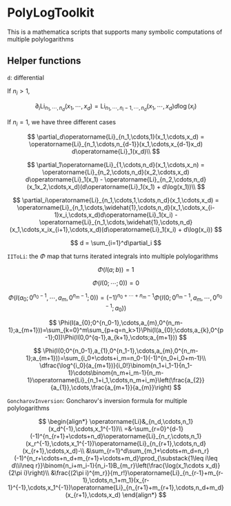 # PolyLogToolkit

This is a mathematica scripts that supports many symbolic computations of multiple polylogarithms

## Helper functions

`d`: differential

If $n_i > 1$,

```math
\partial_i\operatorname{Li}_{n_1,\cdots,n_d}(x_1,\cdots,x_d)=\operatorname{Li}_{n_1,\cdots,n_i-1,\cdots,n_d}(x_1,\cdots,x_d) d\log(x_i)
```

If $n_i = 1$, we have three different cases

$$
\partial_d\operatorname{Li}_{n_1,\cdots,1}(x_1,\cdots,x_d) = \operatorname{Li}_{n_1,\cdots,n_{d-1}}(x_1,\cdots,x_{d-1}x_d) d\operatorname{Li}_1(x_d)\\
$$

$$
\partial_1\operatorname{Li}_{1,\cdots,n_d}(x_1,\cdots,x_n) = \operatorname{Li}_{n_2,\cdots,n_d}(x_2,\cdots,x_d) d\operatorname{Li}_1(x_1) - \operatorname{Li}_{n_2,\cdots,n_d}(x_1x_2,\cdots,x_d)(d\operatorname{Li}_1(x_1) + d\log(x_1))\\
$$

$$
\partial_i\operatorname{Li}_{n_1,\cdots,1,\cdots,n_d}(x_1,\cdots,x_d) = \operatorname{Li}_{n_1,\cdots,\widehat{1},\cdots,n_d}(x_1,\cdots,x_{i-1}x_i,\cdots,x_d)d\operatorname{Li}_1(x_i) - \operatorname{Li}_{n_1,\cdots,\widehat{1},\cdots,n_d}(x_1,\cdots,x_ix_{i+1},\cdots,x_d)(d\operatorname{Li}_1(x_i) + d\log(x_i))
$$

$$
d = \sum_{i=1}^d\partial_i
$$

`IIToLi`: the $\Phi$ map that turns iterated integrals into multiple polylogarithms

$$\Phi(I(a; b)) = 1$$

$$\Phi(I(0; \cdots; 0)) = 0$$

$$
\Phi(I(a_{0};0^{n_0-1},\cdots,a_{m},0^{n_m-1};0))=(-1)^{n_0+\cdots+n_m-1}\Phi(I(0;0^{n_m-1},a_{m},\cdots,0^{n_0-1};a_{0}))
$$

$$
\Phi(I(a_{0};0^{n_0-1},\cdots,a_{m},0^{n_m-1};a_{m+1}))=\sum_{k=0}^m\sum_{p+q=n_k>1}\Phi(I(a_{0};\cdots,a_{k},0^{p-1};0))\Phi(I(0,0^{q-1},a_{k+1},\cdots;a_{m+1}))
$$

$$
\Phi(I(0;0^{n_0-1},a_{1},0^{n_1-1},\cdots,a_{m},0^{n_m-1};a_{m+1}))=\sum_{i_0+\cdots+i_m=n_0-1}(-1)^{n_0+i_0+m-1}\\
\dfrac{\log^{i_0}(a_{m+1})}{i_0!}\binom{n_1+i_1-1}{n_1-1}\cdots\binom{n_m+i_m-1}{n_m-1}\operatorname{Li}_{n_1+i_1,\cdots,n_m+i_m}\left(\frac{a_{2}}{a_{1}},\cdots,\frac{a_{m+1}}{a_{m}}\right)
$$

`GoncharovInversion`: Goncharov's inversion formula for multiple polylogarithms

$$
\begin{align*}
\operatorname{Li}&_{n_d,\cdots,n_1}(x_d^{-1},\cdots,x_1^{-1})\\
=&-\sum_{r=0}^{d-1}(-1)^{n_{r+1}+\cdots+n_d}\operatorname{Li}_{n_r,\cdots,n_1}(x_r^{-1},\cdots,x_1^{-1})\operatorname{Li}_{n_{r+1},\cdots,n_d}(x_{r+1},\cdots,x_d)-\\
&\sum_{r=1}^d\sum_{m_1+\cdots+m_d=n_r}(-1)^{n_r+\cdots+n_d+m_{r+1}+\cdots+m_d}\prod_{\substack{1\leq i\leq d\\i\neq r}}\binom{n_i+m_i-1}{n_i-1}B_{m_r}\left(\frac{\log(x_1\cdots x_d)}{2\pi i}\right)\\
&\frac{(2\pi i)^{m_r}}{m_r!}\operatorname{Li}_{n_{r-1}+m_{r-1},\cdots,n_1+m_1}(x_{r-1}^{-1},\cdots,x_1^{-1})\operatorname{Li}_{n_{r+1}+m_{r+1},\cdots,n_d+m_d}(x_{r+1},\cdots,x_d)
\end{align*}
$$